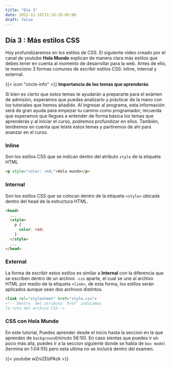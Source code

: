 ```yaml
---
title: "Día 3"
date: 2022-12-16T11:18:26-05:00 
draft: false
---
```


## Día 3 : Más estilos CSS

Hoy profundizaremos en los estilos de CSS. El siguiente video creado por el canal de youtube **Hola Mundo** explican de manera clara más estilos que debes tener en cuenta al momento de desarrollar para la web. Antes de ello, te menciono 3 formas comunes de escribir estilos CSS: inline, internal y external.

<div class="flex flex-col px-4 py-2 mb-8 text-base rounded-md bg-primary-100 dark:bg-primary-900">
  <div style="gap: 1rem;" class="flex items-center ltr:pr-3 rtl:pl-3 text-primary-400">
    <span>{{< icon "circle-info" >}}</span>
    <b>Importancia de los temas que aprenderás</b>
  </div>
  <span class="dark:text-neutral-300">

  Si bien es cierto que estos temas te ayudarán a prepararte para el exámen de admisión, esperamos que puedas analizarlo y prácticar de la mano con los tutoriales que hemos añadido. Al ingresar al programa, esta información será de gran ayuda para empezar tu camino como programador, recuerda que esperamos que llegues a entender de forma básica los temas que aprenderás y al iniciar el curso, podremos profundizar en ellos. También, tendremos en cuenta que leiste estos temas y partiremos de ahí para avanzar en el curso.
  </span>
</div>

### Inline
Son los estilos CSS que se indican dentro del atributo `style` de la etiqueta HTML

```html
<p style="color: red;">Hola mundo</p>
```

### Internal
Son los estilos CSS que se colocan dentro de la etiqueta `<style>` ubicada dentro del head de la estructura HTML.

```html
<head>
  ...
  <style>
    p {
      color: red;
    }
  </style>
  ...
</head>
```

### External
La forma de escribir estos estilos es similar a **Internal** con la diferencia que se escriben dentro de un archivo `.css` aparte, el cual se une al archivo HTML por medio de la etiqueta `<link>`, de esta forma, los estilos serán aplicados aunque sean dos archivos distintos.

```html
<link rel="stylesheet" href="style.css"> 
<!-- Dentro  del atributo `href` indicamos 
la ruta del archivo CSS--> 
```

### CSS con Hola Mundo

En este tutorial, Puedes aprender desde el inicio hasta la seccion en la que aprendes de `background`(minuto 56:10). En caso sientas que puedes ir un poco más alla, puedes ir a la seccion siguiente donde se habla de `box model` (termina en 1:04:55) pero esta ultima no se incluirá dentro del examen.

{{< youtube wZniZEbPAzk >}}